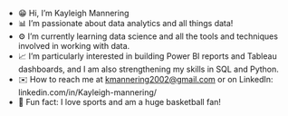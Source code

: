 +  😁 Hi, I’m Kayleigh Mannering 
+  📊 I’m passionate about data analytics and all things data!
+  ⚙️ I’m currently learning data science and all the tools and techniques involved in working with data. 
+  📈 I’m particularly interested in building Power BI reports and Tableau dashboards, and I am also strengthening my skills in SQL and Python.
+  ✉️ How to reach me at kmannering2002@gmail.com or on LinkedIn: linkedin.com/in/Kayleigh-mannering/
+  🏀 Fun fact: I love sports and am a huge basketball fan!


